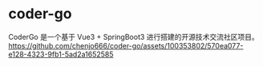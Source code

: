 # coder-go
CoderGo 是一个基于 Vue3 + SpringBoot3 进行搭建的开源技术交流社区项目。
https://github.com/chenjo666/coder-go/assets/100353802/570ea077-e128-4323-9fb1-5ad2a1652585
